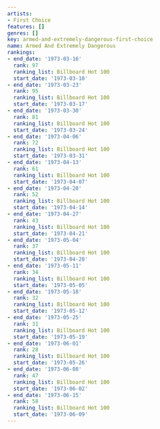 ```yaml
---
artists:
- First Choice
features: []
genres: []
key: armed-and-extremely-dangerous-first-choice
name: Armed And Extremely Dangerous
rankings:
- end_date: '1973-03-16'
  rank: 97
  ranking_list: Billboard Hot 100
  start_date: '1973-03-10'
- end_date: '1973-03-23'
  rank: 95
  ranking_list: Billboard Hot 100
  start_date: '1973-03-17'
- end_date: '1973-03-30'
  rank: 81
  ranking_list: Billboard Hot 100
  start_date: '1973-03-24'
- end_date: '1973-04-06'
  rank: 72
  ranking_list: Billboard Hot 100
  start_date: '1973-03-31'
- end_date: '1973-04-13'
  rank: 61
  ranking_list: Billboard Hot 100
  start_date: '1973-04-07'
- end_date: '1973-04-20'
  rank: 52
  ranking_list: Billboard Hot 100
  start_date: '1973-04-14'
- end_date: '1973-04-27'
  rank: 43
  ranking_list: Billboard Hot 100
  start_date: '1973-04-21'
- end_date: '1973-05-04'
  rank: 37
  ranking_list: Billboard Hot 100
  start_date: '1973-04-28'
- end_date: '1973-05-11'
  rank: 34
  ranking_list: Billboard Hot 100
  start_date: '1973-05-05'
- end_date: '1973-05-18'
  rank: 32
  ranking_list: Billboard Hot 100
  start_date: '1973-05-12'
- end_date: '1973-05-25'
  rank: 31
  ranking_list: Billboard Hot 100
  start_date: '1973-05-19'
- end_date: '1973-06-01'
  rank: 28
  ranking_list: Billboard Hot 100
  start_date: '1973-05-26'
- end_date: '1973-06-08'
  rank: 47
  ranking_list: Billboard Hot 100
  start_date: '1973-06-02'
- end_date: '1973-06-15'
  rank: 58
  ranking_list: Billboard Hot 100
  start_date: '1973-06-09'
---
```


